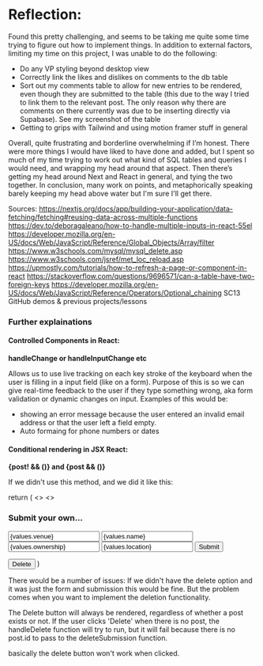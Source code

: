 # Reflection:
Found this pretty challenging, and seems to be taking me quite some time trying to figure out how to implement things. In addition to external factors, limiting my time on this project, I was unable to do the following:
-	Do any VP styling beyond desktop view
-	Correctly link the likes and dislikes on comments to the db table
-	Sort out my comments table to allow for new entries to be rendered, even though they are submitted to the table (this due to the way I tried to link them to the relevant post. The only reason why there are comments on there currently was due to be inserting directly via Supabase). See my screenshot of the table 
-	Getting to grips with Tailwind and using motion framer stuff in general

Overall, quite frustrating and borderline overwhelming if I’m honest. There were more things I would have liked to have done and added, but I spent so much of my time trying to work out what kind of SQL tables and queries I would need, and wrapping my head around that aspect. Then there’s getting my head around Next and React in general, and tying the two together. 
In conclusion, many work on points, and metaphorically speaking barely keeping my head above water but I'm sure I'll get there.







Sources:
https://nextjs.org/docs/app/building-your-application/data-fetching/fetching#reusing-data-across-multiple-functions
https://dev.to/deboragaleano/how-to-handle-multiple-inputs-in-react-55el
https://developer.mozilla.org/en-US/docs/Web/JavaScript/Reference/Global_Objects/Array/filter
https://www.w3schools.com/mysql/mysql_delete.asp
https://www.w3schools.com/jsref/met_loc_reload.asp
https://upmostly.com/tutorials/how-to-refresh-a-page-or-component-in-react
https://stackoverflow.com/questions/9696571/can-a-table-have-two-foreign-keys
https://developer.mozilla.org/en-US/docs/Web/JavaScript/Reference/Operators/Optional_chaining
SC13 GitHub demos & previous projects/lessons

### Further explainations

#### Controlled Components in React:

**handleChange or handleInputChange etc**

Allows us to use live tracking on each key stroke of the keyboard when the user is filling in a input field (like on a form). Purpose of this is so we can give real-time feedback to the user if they type something wrong, aka form validation or dynamic changes on input.
Examples of this would be:

- showing an error message because the user entered an invalid email address or that the user left a field empty.
- Auto formaing for phone numbers or dates

#### Conditional rendering in JSX React:

**{post! && ()} and {post && ()}**

If we didn't use this method, and we did it like this:

return (
<>
<>
<h3 className={SubHeading.subHeading}>Submit your own...</h3>
<form className={SubsFormStyle.subFormStyle} onSubmit= {handleSubmit}>
<input className={VenueStyle.venueStyle}
                    value={values.venue}
                    name="venue"
                    placeholder="Pub or Bar?"
                    onChange={handleInputChange}/>
<input className={NameStyle.nameStyle}
                    value={values.name}
                    name="name"
                    placeholder="Exclude 'The'"
                    onChange={handleInputChange}/>
<input className={OwnStyle.ownStyle}
                    value={values.ownership}
                    name="ownership"
                    placeholder="Freehouse, Greenking, Independent..."
                    onChange={handleInputChange}/>
<input className={LocStyle.locStyle}
                    value={values.location}
                    name="location"
                    placeholder="Hammersmith, Blackfriars..."
                    onChange={handleInputChange}/>
<button>Submit</button>
</form>
</>
<button onClick={handleDelete}>Delete</button>
</>
)

There would be a number of issues:
If we didn't have the delete option and it was just the form and submission this would be fine.
But the problem comes when you want to implement the deletion functionality.

The Delete button will always be rendered, regardless of whether a post exists or not.
If the user clicks 'Delete' when there is no post, the handleDelete function will try to run, but it will fail because there is no post.id to pass to the deleteSubmission function.

basically the delete button won't work when clicked.
